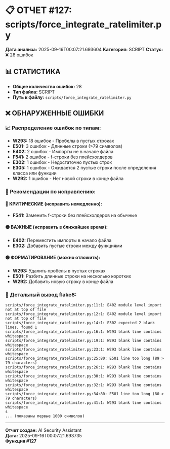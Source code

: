 # 📋 ОТЧЕТ #127: scripts/force_integrate_ratelimiter.py

**Дата анализа:** 2025-09-16T00:07:21.693604
**Категория:** SCRIPT
**Статус:** ❌ 28 ошибок

## 📊 СТАТИСТИКА

- **Общее количество ошибок:** 28
- **Тип файла:** SCRIPT
- **Путь к файлу:** `scripts/force_integrate_ratelimiter.py`

## ❌ ОБНАРУЖЕННЫЕ ОШИБКИ

### 📈 Распределение ошибок по типам:

- **W293:** 18 ошибок - Пробелы в пустых строках
- **E501:** 3 ошибок - Длинные строки (>79 символов)
- **E402:** 2 ошибок - Импорты не в начале файла
- **F541:** 2 ошибок - f-строки без плейсхолдеров
- **E302:** 1 ошибок - Недостаточно пустых строк
- **E305:** 1 ошибок - Ожидается 2 пустые строки после определения класса или функции
- **W292:** 1 ошибок - Нет новой строки в конце файла

### 🎯 Рекомендации по исправлению:

#### 🔴 КРИТИЧЕСКИЕ (исправить немедленно):
- **F541:** Заменить f-строки без плейсхолдеров на обычные

#### 🟡 ВАЖНЫЕ (исправить в ближайшее время):
- **E402:** Переместить импорты в начало файла
- **E302:** Добавить пустые строки между функциями

#### 🟢 ФОРМАТИРОВАНИЕ (можно отложить):
- **W293:** Удалить пробелы в пустых строках
- **E501:** Разбить длинные строки на несколько коротких
- **W292:** Добавить новую строку в конце файла

### 📝 Детальный вывод flake8:

```
scripts/force_integrate_ratelimiter.py:11:1: E402 module level import not at top of file
scripts/force_integrate_ratelimiter.py:12:1: E402 module level import not at top of file
scripts/force_integrate_ratelimiter.py:14:1: E302 expected 2 blank lines, found 1
scripts/force_integrate_ratelimiter.py:16:1: W293 blank line contains whitespace
scripts/force_integrate_ratelimiter.py:19:1: W293 blank line contains whitespace
scripts/force_integrate_ratelimiter.py:23:1: W293 blank line contains whitespace
scripts/force_integrate_ratelimiter.py:25:80: E501 line too long (89 > 79 characters)
scripts/force_integrate_ratelimiter.py:26:1: W293 blank line contains whitespace
scripts/force_integrate_ratelimiter.py:30:1: W293 blank line contains whitespace
scripts/force_integrate_ratelimiter.py:32:1: W293 blank line contains whitespace
scripts/force_integrate_ratelimiter.py:34:80: E501 line too long (80 > 79 characters)
scripts/force_integrate_ratelimiter.py:41:1: W293 blank line contains whitespace
s
... (показаны первые 1000 символов)
```

---
**Отчет создан:** AI Security Assistant  
**Дата:** 2025-09-16T00:07:21.693735  
**Функция #127**
